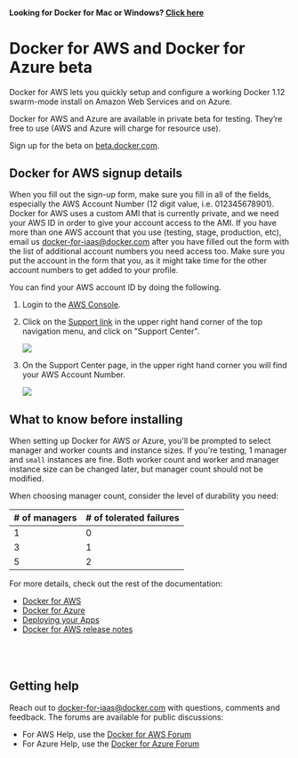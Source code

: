 <!--[metadata]>
+++
title = "Docker for AWS and Azure"
description = "Docker for AWS and Azure"
keywords = ["iaas, aws, azure"]
[menu.main]
identifier="docs"
name = "Getting Started"
weight="1"
+++
<![end-metadata]-->

#### Looking for Docker for Mac or Windows? <a href="https://docs.docker.com/" target="_blank">Click here</a>

# Docker for AWS and Docker for Azure beta

Docker for AWS lets you quickly setup and configure a working Docker 1.12 swarm-mode install on Amazon Web Services and on Azure.

Docker for AWS and Azure are available in private beta for testing. They’re free to use (AWS and Azure will charge for resource use).

Sign up for the beta on [beta.docker.com](https://beta.docker.com/).

## Docker for AWS signup details

When you fill out the sign-up form, make sure you fill in all of the fields, especially the AWS Account Number (12 digit value, i.e. 012345678901). Docker for AWS uses a custom AMI that is currently private, and we need your AWS ID in order to give your account access to the AMI. If you have more than one AWS account that you use (testing, stage, production, etc), email us <docker-for-iaas@docker.com> after you have filled out the form with the list of additional account numbers you need access too. Make sure you put the account in the form that you, as it might take time for the other account numbers to get added to your profile.

You can find your AWS account ID by doing the following.

1. Login to the [AWS Console](https://console.aws.amazon.com/console/home).
2. Click on the [Support link](https://console.aws.amazon.com/support/home?region=us-east-1#/) in the upper right hand corner of the top navigation menu, and click on "Support Center".

    <img src="/img/aws/aws_support_center_link.png">

3. On the Support Center page, in the upper right hand corner you will find your AWS Account Number.

    <img src="/img/aws/aws_account_number.png">

## What to know before installing

When setting up Docker for AWS or Azure, you'll be prompted to select manager and worker counts and instance sizes. If you're testing, 1 manager and `small` instances are fine. Both worker count and worker and manager instance size can be changed later, but manager count should not be modified.

When choosing manager count, consider the level of durability you need:

| # of managers  | # of tolerated failures |
| ------------- | ------------- |
| 1  | 0  |
| 3  | 1  |
| 5  | 2  |

For more details, check out the rest of the documentation:

 * [Docker for AWS](aws/index.md)
 * [Docker for Azure](azure.md)
 * [Deploying your Apps](deploy.md)
 * [Docker for AWS release notes](aws/release-notes.md)

<p style="margin-bottom:50px">&nbsp;</p>

## Getting help

Reach out to <docker-for-iaas@docker.com> with questions, comments and feedback. The forums are available for public discussions:

* For AWS Help, use the [Docker for AWS Forum](https://forums.docker.com/c/docker-for-aws)
* For Azure Help, use the [Docker for Azure Forum](https://forums.docker.com/c/docker-for-azure)
